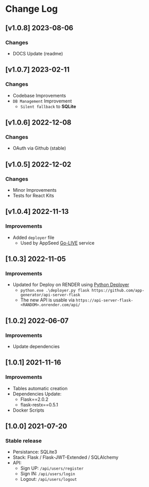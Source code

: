 # Change Log

## [v1.0.8] 2023-08-06
### Changes

- DOCS Update (readme)

## [v1.0.7] 2023-02-11
### Changes

- Codebase Improvements
- `DB Management` Improvement
  - `Silent fallback` to **SQLite**

## [v1.0.6] 2022-12-08
### Changes

- OAuth via Github (stable)

## [v1.0.5] 2022-12-02
### Changes

- Minor Improvements
- Tests for React Kits

## [v1.0.4] 2022-11-13
### Improvements

- Added `deployer` file
  - Used by AppSeed [Go-LIVE](https://appseed.us/go-live/) service
  
## [1.0.3] 2022-11-05
### Improvements

- Updated for Deploy on RENDER using [Python Deployer](https://github.com/app-generator/deploy-automation-render)
  - `python.exe .\deployer.py flask https://github.com/app-generator/api-server-flask`
  - The new API is usable via `https://api-server-flask-<RANDOM>.onrender.com/api/`

## [1.0.2] 2022-06-07
### Improvements

- Update dependencies 

## [1.0.1] 2021-11-16
### Improvements

- Tables automatic creation
- Dependencies Update:
  - Flask==2.0.2
  - flask-restx==0.5.1
- Docker Scripts   

## [1.0.0] 2021-07-20
### Stable release

- Persistance: SQLite3  
- Stack: Flask / Flask-JWT-Extended / SQLAlchemy
- API:
   - Sign UP: `/api/users/register`
   - Sign IN: `/api/users/login`
   - Logout: `/api/users/logout`

